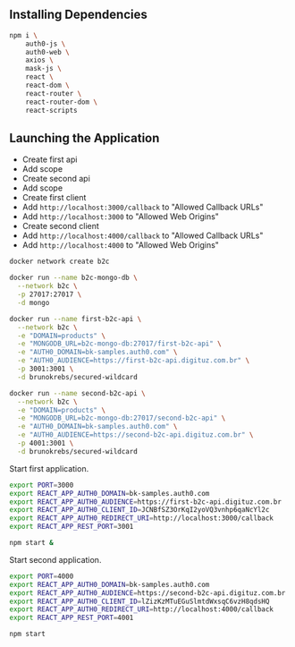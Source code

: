 ## Installing Dependencies

```bash
npm i \
    auth0-js \
    auth0-web \
    axios \
    mask-js \
    react \
    react-dom \
    react-router \
    react-router-dom \
    react-scripts
```

## Launching the Application

- Create first api
- Add scope
- Create second api
- Add scope
- Create first client
- Add `http://localhost:3000/callback` to "Allowed Callback URLs"
- Add `http://localhost:3000` to "Allowed Web Origins"
- Create second client
- Add `http://localhost:4000/callback` to "Allowed Callback URLs"
- Add `http://localhost:4000` to "Allowed Web Origins"

```bash
docker network create b2c

docker run --name b2c-mongo-db \
  --network b2c \
  -p 27017:27017 \
  -d mongo

docker run --name first-b2c-api \
  --network b2c \
  -e "DOMAIN=products" \
  -e "MONGODB_URL=b2c-mongo-db:27017/first-b2c-api" \
  -e "AUTH0_DOMAIN=bk-samples.auth0.com" \
  -e "AUTH0_AUDIENCE=https://first-b2c-api.digituz.com.br" \
  -p 3001:3001 \
  -d brunokrebs/secured-wildcard

docker run --name second-b2c-api \
  --network b2c \
  -e "DOMAIN=products" \
  -e "MONGODB_URL=b2c-mongo-db:27017/second-b2c-api" \
  -e "AUTH0_DOMAIN=bk-samples.auth0.com" \
  -e "AUTH0_AUDIENCE=https://second-b2c-api.digituz.com.br" \
  -p 4001:3001 \
  -d brunokrebs/secured-wildcard
```

Start first application.

```bash
export PORT=3000
export REACT_APP_AUTH0_DOMAIN=bk-samples.auth0.com
export REACT_APP_AUTH0_AUDIENCE=https://first-b2c-api.digituz.com.br
export REACT_APP_AUTH0_CLIENT_ID=JCNBfSZ3OrKqI2yoVQ3vnhp6qaNcYl2c
export REACT_APP_AUTH0_REDIRECT_URI=http://localhost:3000/callback
export REACT_APP_REST_PORT=3001

npm start &
```

Start second application.

```bash
export PORT=4000
export REACT_APP_AUTH0_DOMAIN=bk-samples.auth0.com
export REACT_APP_AUTH0_AUDIENCE=https://second-b2c-api.digituz.com.br
export REACT_APP_AUTH0_CLIENT_ID=lZizKzMTuEGuSlmtdWxsqC6vzH8qdsHQ
export REACT_APP_AUTH0_REDIRECT_URI=http://localhost:4000/callback
export REACT_APP_REST_PORT=4001

npm start
```
